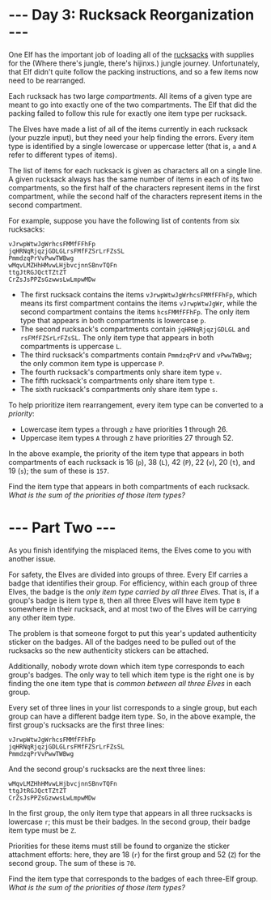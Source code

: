 ﻿# --- Day 3: Rucksack Reorganization ---

One Elf has the important job of loading all of the [rucksacks](https://en.wikipedia.org/wiki/Rucksack) with supplies for the (Where there's jungle, there's hijinxs.) jungle journey. Unfortunately, that Elf didn't quite follow the packing instructions, and so a few items now need to be rearranged.

Each rucksack has two large *compartments*. All items of a given type are meant to go into exactly one of the two compartments. The Elf that did the packing failed to follow this rule for exactly one item type per rucksack.

The Elves have made a list of all of the items currently in each rucksack (your puzzle input), but they need your help finding the errors. Every item type is identified by a single lowercase or uppercase letter (that is, ```a``` and ```A``` refer to different types of items).

The list of items for each rucksack is given as characters all on a single line. A given rucksack always has the same number of items in each of its two compartments, so the first half of the characters represent items in the first compartment, while the second half of the characters represent items in the second compartment.

For example, suppose you have the following list of contents from six rucksacks:


```
vJrwpWtwJgWrhcsFMMfFFhFp
jqHRNqRjqzjGDLGLrsFMfFZSrLrFZsSL
PmmdzqPrVvPwwTWBwg
wMqvLMZHhHMvwLHjbvcjnnSBnvTQFn
ttgJtRGJQctTZtZT
CrZsJsPPZsGzwwsLwLmpwMDw
```



* The first rucksack contains the items ```vJrwpWtwJgWrhcsFMMfFFhFp```, which means its first compartment contains the items ```vJrwpWtwJgWr```, while the second compartment contains the items ```hcsFMMfFFhFp```. The only item type that appears in both compartments is lowercase ```p```.
* The second rucksack's compartments contain ```jqHRNqRjqzjGDLGL``` and ```rsFMfFZSrLrFZsSL```. The only item type that appears in both compartments is uppercase ```L```.
* The third rucksack's compartments contain ```PmmdzqPrV``` and ```vPwwTWBwg```; the only common item type is uppercase ```P```.
* The fourth rucksack's compartments only share item type ```v```.
* The fifth rucksack's compartments only share item type ```t```.
* The sixth rucksack's compartments only share item type ```s```.


To help prioritize item rearrangement, every item type can be converted to a *priority*:


* Lowercase item types ```a``` through ```z``` have priorities 1 through 26.
* Uppercase item types ```A``` through ```Z``` have priorities 27 through 52.


In the above example, the priority of the item type that appears in both compartments of each rucksack is 16 (```p```), 38 (```L```), 42 (```P```), 22 (```v```), 20 (```t```), and 19 (```s```); the sum of these is ```157```.

Find the item type that appears in both compartments of each rucksack. *What is the sum of the priorities of those item types?*

# --- Part Two ---

As you finish identifying the misplaced items, the Elves come to you with another issue.

For safety, the Elves are divided into groups of three. Every Elf carries a badge that identifies their group. For efficiency, within each group of three Elves, the badge is the *only item type carried by all three Elves*. That is, if a group's badge is item type ```B```, then all three Elves will have item type ```B``` somewhere in their rucksack, and at most two of the Elves will be carrying any other item type.

The problem is that someone forgot to put this year's updated authenticity sticker on the badges. All of the badges need to be pulled out of the rucksacks so the new authenticity stickers can be attached.

Additionally, nobody wrote down which item type corresponds to each group's badges. The only way to tell which item type is the right one is by finding the one item type that is *common between all three Elves* in each group.

Every set of three lines in your list corresponds to a single group, but each group can have a different badge item type. So, in the above example, the first group's rucksacks are the first three lines:


```
vJrwpWtwJgWrhcsFMMfFFhFp
jqHRNqRjqzjGDLGLrsFMfFZSrLrFZsSL
PmmdzqPrVvPwwTWBwg
```


And the second group's rucksacks are the next three lines:


```
wMqvLMZHhHMvwLHjbvcjnnSBnvTQFn
ttgJtRGJQctTZtZT
CrZsJsPPZsGzwwsLwLmpwMDw
```


In the first group, the only item type that appears in all three rucksacks is lowercase ```r```; this must be their badges. In the second group, their badge item type must be ```Z```.

Priorities for these items must still be found to organize the sticker attachment efforts: here, they are 18 (```r```) for the first group and 52 (```Z```) for the second group. The sum of these is ```70```.

Find the item type that corresponds to the badges of each three-Elf group. *What is the sum of the priorities of those item types?*